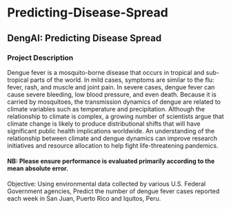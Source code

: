 # Predicting-Disease-Spread
## DengAI: Predicting Disease Spread
### Project Description
Dengue fever is a mosquito-borne disease that occurs in tropical and sub-tropical parts of the world. In mild cases, symptoms are similar to the flu: fever, rash, and muscle and joint pain. In severe cases, dengue fever can cause severe bleeding, low blood pressure, and even death.
Because it is carried by mosquitoes, the transmission dynamics of dengue are related to climate variables such as temperature and precipitation. Although the relationship to climate is complex, a growing number of scientists argue that climate change is likely to produce distributional shifts that will have significant public health implications worldwide.
An understanding of the relationship between climate and dengue dynamics can improve research initiatives and resource allocation to help fight life-threatening pandemics.

#### NB: Please ensure performance is evaluated primarily according to the mean absolute error.
Objective: Using environmental data collected by various U.S. Federal Government agencies, Predict the number of dengue fever cases reported each week in San Juan, Puerto Rico and Iquitos, Peru.
